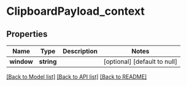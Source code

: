 # ClipboardPayload_context

## Properties
Name | Type | Description | Notes
------------ | ------------- | ------------- | -------------
**window** | **string** |  | [optional] [default to null]

[[Back to Model list]](../README.md#documentation-for-models) [[Back to API list]](../README.md#documentation-for-api-endpoints) [[Back to README]](../README.md)


